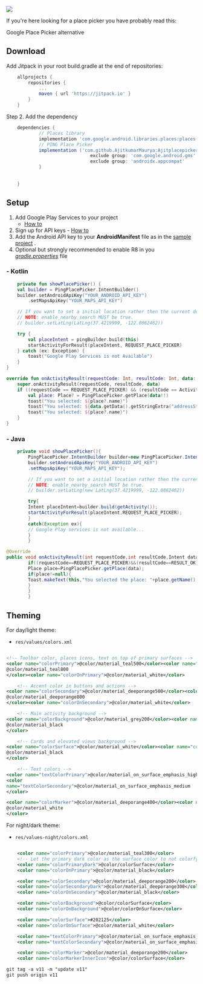 [![](https://jitpack.io/v/AjitkumarMaurya/Ajitplacepicker.svg)](https://jitpack.io/#AjitkumarMaurya/Ajitplacepicker)

If you're here looking for a place picker you have probably read this:

Google Place Picker alternative

## Download

Add Jitpack in your root build.gradle at the end of repositories:

```gradle
    allprojects {
        repositories {
            ...
            maven { url 'https://jitpack.io' }
        }
    }
```

Step 2. Add the dependency

```gradle
    dependencies {
            // Places library
            implementation 'com.google.android.libraries.places:places:2.0.0'
            // PING Place Picker
            implementation ('com.github.AjitkumarMaurya:Ajitplacepicker:v10.0') {
                               exclude group: 'com.google.android.gms'
                               exclude group: 'androidx.appcompat'
            }
          
            	
    }
```

## Setup

1. Add Google Play Services to your project
   - [How to](https://developers.google.com/android/guides/setup)
2. Sign up for API keys - [How to](https://developers.google.com/places/android-sdk/signup)
3. Add the Android API key to your **AndroidManifest** file as in
   the [sample project](https://github.com/rtchagas/pingplacepicker/blob/master/sample/src/main/AndroidManifest.xml#L15)
   .
4. Optional but strongly recommended to enable R8 in
   you *[gradle.properties](https://github.com/rtchagas/pingplacepicker/blob/master/gradle.properties#L12)*
   file

### - Kotlin

```kotlin
    private fun showPlacePicker() {
    val builder = PingPlacePicker.IntentBuilder()
    builder.setAndroidApiKey("YOUR_ANDROID_API_KEY")
        .setMapsApiKey("YOUR_MAPS_API_KEY")

    // If you want to set a initial location rather then the current device location.
    // NOTE: enable_nearby_search MUST be true.
    // builder.setLatLng(LatLng(37.4219999, -122.0862462))

    try {
        val placeIntent = pingBuilder.build(this)
        startActivityForResult(placeIntent, REQUEST_PLACE_PICKER)
    } catch (ex: Exception) {
        toast("Google Play Services is not Available")
    }
}

override fun onActivityResult(requestCode: Int, resultCode: Int, data: Intent?) {
    super.onActivityResult(requestCode, resultCode, data)
    if ((requestCode == REQUEST_PLACE_PICKER) && (resultCode == Activity.RESULT_OK)) {
        val place: Place? = PingPlacePicker.getPlace(data!!)
        toast("You selected: ${place?.name}")
        toast("You selected: ${data.getData().getStringExtra("addressStr")}")
        toast("You selected: ${place?.name}")
    }
}
```

### - Java

```java
    private void showPlacePicker(){
        PingPlacePicker.IntentBuilder builder=new PingPlacePicker.IntentBuilder();
        builder.setAndroidApiKey("YOUR_ANDROID_API_KEY")
        .setMapsApiKey("YOUR_MAPS_API_KEY");

        // If you want to set a initial location rather then the current device location.
        // NOTE: enable_nearby_search MUST be true.
        // builder.setLatLng(new LatLng(37.4219999, -122.0862462))

        try{
        Intent placeIntent=builder.build(getActivity());
        startActivityForResult(placeIntent,REQUEST_PLACE_PICKER);
        }
        catch(Exception ex){
        // Google Play services is not available... 
        }
        }

@Override
public void onActivityResult(int requestCode,int resultCode,Intent data){
        if((requestCode==REQUEST_PLACE_PICKER)&&(resultCode==RESULT_OK)){
        Place place=PingPlacePicker.getPlace(data);
        if(place!=null){
        Toast.makeText(this,"You selected the place: "+place.getName(),Toast.LENGTH_SHORT).show();
        }
        }
        }
```

## Theming

For day/light theme:

- `res/values/colors.xml`

```xml

<!-- Toolbar color, places icons, text on top of primary surfaces -->
<color name="colorPrimary">@color/material_teal500</color><color name="colorPrimaryDark">
@color/material_teal800
</color><color name="colorOnPrimary">@color/material_white</color>

    <!-- Accent color in buttons and actions -->
<color name="colorSecondary">@color/material_deeporange500</color><color name="colorSecondaryDark">
@color/material_deeporange800
</color><color name="colorOnSecondary">@color/material_white</color>

    <!-- Main activity background -->
<color name="colorBackground">@color/material_grey200</color><color name="colorOnBackground">
@color/material_black
</color>

    <!-- Cards and elevated views background -->
<color name="colorSurface">@color/material_white</color><color name="colorOnSurface">
@color/material_black
</color>

    <!-- Text colors -->
<color name="textColorPrimary">@color/material_on_surface_emphasis_high_type</color>
<color
name="textColorSecondary">@color/material_on_surface_emphasis_medium
</color>

<color name="colorMarker">@color/material_deeporange400</color><color name="colorMarkerInnerIcon">
@color/material_white
</color>

```

For night/dark theme:

- `res/values-night/colors.xml`

```xml

    <color name="colorPrimary">@color/material_teal300</color>
    <!-- Let the primary dark color as the surface color to not colorfy the status bar -->
    <color name="colorPrimaryDark">@color/colorSurface</color>
    <color name="colorOnPrimary">@color/material_black</color>

    <color name="colorSecondary">@color/material_deeporange200</color>
    <color name="colorSecondaryDark">@color/material_deeporange300</color>
    <color name="colorOnSecondary">@color/material_black</color>

    <color name="colorBackground">@color/colorSurface</color>
    <color name="colorOnBackground">@color/colorOnSurface</color>

    <color name="colorSurface">#202125</color>
    <color name="colorOnSurface">@color/material_white</color>

    <color name="textColorPrimary">@color/material_on_surface_emphasis_high_type</color>
    <color name="textColorSecondary">@color/material_on_surface_emphasis_medium</color>

    <color name="colorMarker">@color/material_deeporange200</color>
    <color name="colorMarkerInnerIcon">@color/colorSurface</color>

git tag -a v11 -m "update v11"                                                                                  
git push origin v11
